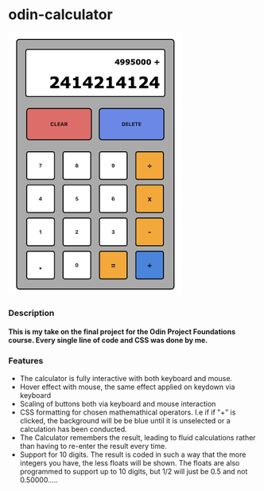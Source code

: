 # odin-calculator

<img src="calc_img.png" alt="drawing" width="350"/>

### Description
#### This is my take on the final project for the Odin Project Foundations course. Every single line of code and CSS was done by me. 

### Features
* The calculator is fully interactive with both keyboard and mouse.
* Hover effect with mouse, the same effect applied on keydown via keyboard
* Scaling of buttons both via keyboard and mouse interaction
* CSS formatting for chosen mathemathical operators. I.e if if "+" is clicked, the background will be be blue until it is unselected or a calculation has been conducted. 
* The Calculator remembers the result, leading to fluid calculations rather than having to re-enter the result every time. 
* Support for 10 digits. The result is coded in such a way that the more integers you have, the less floats will be shown. The floats are also programmed to support up to 10 digits, but 1/2 will just be 0.5 and not 0.50000..... 
